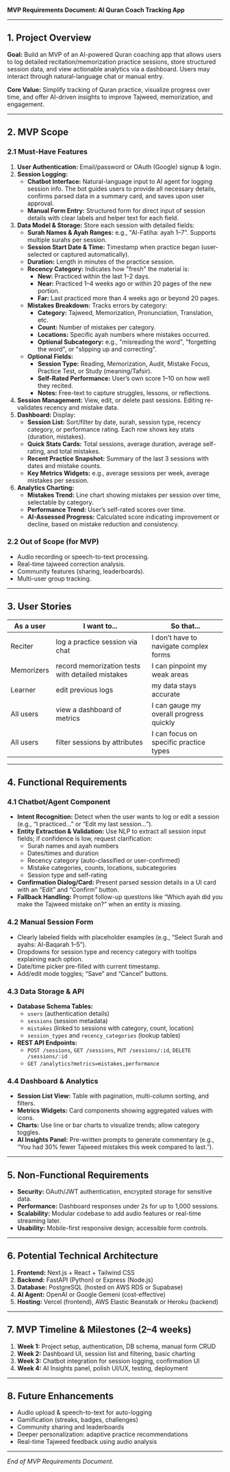 **MVP Requirements Document: AI Quran Coach Tracking App**

---

## 1. Project Overview

**Goal:** Build an MVP of an AI-powered Quran coaching app that allows users to log detailed recitation/memorization practice sessions, store structured session data, and view actionable analytics via a dashboard. Users may interact through natural-language chat or manual entry.

**Core Value:** Simplify tracking of Quran practice, visualize progress over time, and offer AI-driven insights to improve Tajweed, memorization, and engagement.

---

## 2. MVP Scope

### 2.1 Must-Have Features

1. **User Authentication:** Email/password or OAuth (Google) signup & login.
2. **Session Logging:**
   - **Chatbot Interface:** Natural-language input to AI agent for logging session info. The bot guides users to provide all necessary details, confirms parsed data in a summary card, and saves upon user approval.
   - **Manual Form Entry:** Structured form for direct input of session details with clear labels and helper text for each field.
3. **Data Model & Storage:** Store each session with detailed fields:
   - **Surah Names & Ayah Ranges:** e.g., "Al-Fatiha: ayah 1–7". Supports multiple surahs per session.
   - **Session Start Date & Time:** Timestamp when practice began (user-selected or captured automatically).
   - **Duration:** Length in minutes of the practice session.
   - **Recency Category:** Indicates how "fresh" the material is:
     - **New:** Practiced within the last 1–2 days.
     - **Near:** Practiced 1–4 weeks ago or within 20 pages of the new portion.
     - **Far:** Last practiced more than 4 weeks ago or beyond 20 pages.
   - **Mistakes Breakdown:** Tracks errors by category:
     - **Category:** Tajweed, Memorization, Pronunciation, Translation, etc.
     - **Count:** Number of mistakes per category.
     - **Locations:** Specific ayah numbers where mistakes occurred.
     - **Optional Subcategory:** e.g., "misreading the word", "forgetting the word", or "slipping up and correcting".
   - **Optional Fields:**
     - **Session Type:** Reading, Memorization, Audit, Mistake Focus, Practice Test, or Study (meaning/Tafsir).
     - **Self-Rated Performance:** User’s own score 1–10 on how well they recited.
     - **Notes:** Free-text to capture struggles, lessons, or reflections.
4. **Session Management:** View, edit, or delete past sessions. Editing re-validates recency and mistake data.
5. **Dashboard:** Display:
   - **Session List:** Sort/filter by date, surah, session type, recency category, or performance rating. Each row shows key stats (duration, mistakes).
   - **Quick Stats Cards:** Total sessions, average duration, average self-rating, and total mistakes.
   - **Recent Practice Snapshot:** Summary of the last 3 sessions with dates and mistake counts.
   - **Key Metrics Widgets:** e.g., average sessions per week, average mistakes per session.
6. **Analytics Charting:**
   - **Mistakes Trend:** Line chart showing mistakes per session over time, selectable by category.
   - **Performance Trend:** User’s self-rated scores over time.
   - **AI-Assessed Progress:** Calculated score indicating improvement or decline, based on mistake reduction and consistency.

### 2.2 Out of Scope (for MVP)

- Audio recording or speech-to-text processing.
- Real-time tajweed correction analysis.
- Community features (sharing, leaderboards).
- Multi-user group tracking.

---

## 3. User Stories

| As a user  | I want to...                                     | So that...                              |
| ---------- | ------------------------------------------------ | --------------------------------------- |
| Reciter    | log a practice session via chat                  | I don’t have to navigate complex forms  |
| Memorizers | record memorization tests with detailed mistakes | I can pinpoint my weak areas            |
| Learner    | edit previous logs                               | my data stays accurate                  |
| All users  | view a dashboard of metrics                      | I can gauge my overall progress quickly |
| All users  | filter sessions by attributes                    | I can focus on specific practice types  |

---

## 4. Functional Requirements

### 4.1 Chatbot/Agent Component

- **Intent Recognition:** Detect when the user wants to log or edit a session (e.g., “I practiced…” or “Edit my last session…”).
- **Entity Extraction & Validation:** Use NLP to extract all session input fields; if confidence is low, request clarification:
  - Surah names and ayah numbers
  - Dates/times and duration
  - Recency category (auto-classified or user-confirmed)
  - Mistake categories, counts, locations, subcategories
  - Session type and self-rating
- **Confirmation Dialog/Card:** Present parsed session details in a UI card with an “Edit” and “Confirm” button.
- **Fallback Handling:** Prompt follow-up questions like “Which ayah did you make the Tajweed mistake on?” when an entity is missing.

### 4.2 Manual Session Form

- Clearly labeled fields with placeholder examples (e.g., “Select Surah and ayahs: Al-Baqarah 1–5”).
- Dropdowns for session type and recency category with tooltips explaining each option.
- Date/time picker pre-filled with current timestamp.
- Add/edit mode toggles; “Save” and “Cancel” buttons.

### 4.3 Data Storage & API

- **Database Schema Tables:**
  - `users` (authentication details)
  - `sessions` (session metadata)
  - `mistakes` (linked to sessions with category, count, location)
  - `session_types` and `recency_categories` (lookup tables)
- **REST API Endpoints:**
  - `POST /sessions`, `GET /sessions`, `PUT /sessions/:id`, `DELETE /sessions/:id`
  - `GET /analytics?metrics=mistakes,performance`

### 4.4 Dashboard & Analytics

- **Session List View:** Table with pagination, multi-column sorting, and filters.
- **Metrics Widgets:** Card components showing aggregated values with icons.
- **Charts:** Use line or bar charts to visualize trends; allow category toggles.
- **AI Insights Panel:** Pre-written prompts to generate commentary (e.g., “You had 30% fewer Tajweed mistakes this week compared to last.”).

---

## 5. Non-Functional Requirements

- **Security:** OAuth/JWT authentication, encrypted storage for sensitive data.
- **Performance:** Dashboard responses under 2s for up to 1,000 sessions.
- **Scalability:** Modular codebase to add audio features or real-time streaming later.
- **Usability:** Mobile-first responsive design; accessible form controls.

---

## 6. Potential Technical Architecture

1. **Frontend:** Next.js + React + Tailwind CSS
2. **Backend:** FastAPI (Python) or Express (Node.js)
3. **Database:** PostgreSQL (hosted on AWS RDS or Supabase)
4. **AI Agent:** OpenAI or Google Gemeni (cost-effective)
5. **Hosting:** Vercel (frontend), AWS Elastic Beanstalk or Heroku (backend)

---

## 7. MVP Timeline & Milestones (2–4 weeks)

1. **Week 1:** Project setup, authentication, DB schema, manual form CRUD
2. **Week 2:** Dashboard UI, session list and filtering, basic charting
3. **Week 3:** Chatbot integration for session logging, confirmation UI
4. **Week 4:** AI Insights panel, polish UI/UX, testing, deployment

---

## 8. Future Enhancements

- Audio upload & speech-to-text for auto-logging
- Gamification (streaks, badges, challenges)
- Community sharing and leaderboards
- Deeper personalization: adaptive practice recommendations
- Real-time Tajweed feedback using audio analysis

---

*End of MVP Requirements Document.*

